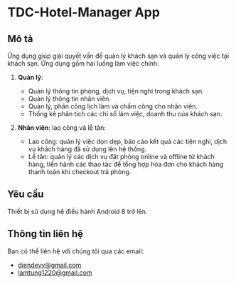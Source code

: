 # TDC-Hotel-Manager App

## Mô tả

Ứng dụng giúp giải quyết vấn đề quản lý khách sạn và quản lý công việc tại khách sạn. Ứng dụng gồm hai luồng làm việc chính:

1. **Quản lý**: 
   - Quản lý thông tin phòng, dịch vụ, tiện nghi trong khách sạn.
   - Quản lý thông tin nhân viên.
   - Quản lý, phân công lịch làm và chấm công cho nhân viên.
   - Thống kê phân tích các chỉ số làm việc, doanh thu của khách sạn.

2. **Nhân viên**: lao công và lễ tân:
   - Lao công: quản lý việc dọn dẹp, báo cáo kết quả các tiện nghi, dịch vụ khách hàng đã sử dụng lên hệ thống.
   - Lễ tân: quản lý các dịch vụ đặt phòng online và offline từ khách hàng, tiến hành các thao tác để tổng hợp hóa đơn cho khách hàng thanh toán khi checkout trả phòng. 

## Yêu cầu

Thiết bị sử dụng hệ điều hành Android 8 trở lên.

## Thông tin liên hệ

Bạn có thể liên hệ với chúng tôi qua các email:
- diendevv@gmail.com
- lamtung1220@gmail.com
